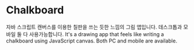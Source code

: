 # Chalkboard
자바 스크립트 캔버스를 이용한 칠판을 쓰는 듯한 느낌의 그림 앱입니다. 데스크톱과 모바일 둘 다 사용가능합니다. It's a drawing app that feels like writing a chalkboard using JavaScript canvas. Both PC and mobile are available.

